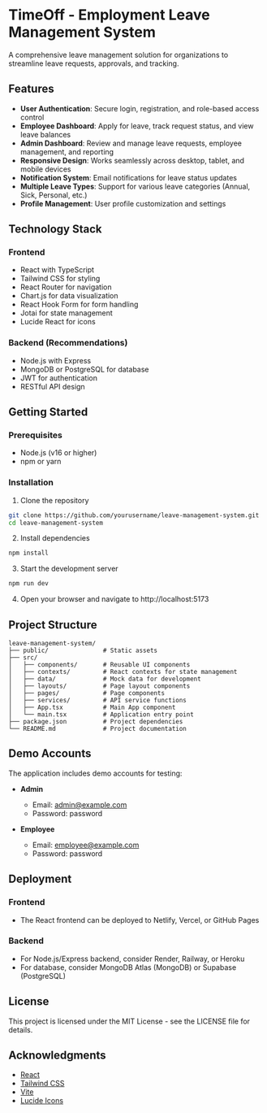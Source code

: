 # TimeOff - Employment Leave Management System

A comprehensive leave management solution for organizations to streamline leave requests, approvals, and tracking.

## Features

- **User Authentication**: Secure login, registration, and role-based access control
- **Employee Dashboard**: Apply for leave, track request status, and view leave balances
- **Admin Dashboard**: Review and manage leave requests, employee management, and reporting
- **Responsive Design**: Works seamlessly across desktop, tablet, and mobile devices
- **Notification System**: Email notifications for leave status updates
- **Multiple Leave Types**: Support for various leave categories (Annual, Sick, Personal, etc.)
- **Profile Management**: User profile customization and settings

## Technology Stack

### Frontend
- React with TypeScript
- Tailwind CSS for styling
- React Router for navigation
- Chart.js for data visualization
- React Hook Form for form handling
- Jotai for state management
- Lucide React for icons

### Backend (Recommendations)
- Node.js with Express
- MongoDB or PostgreSQL for database
- JWT for authentication
- RESTful API design

## Getting Started

### Prerequisites
- Node.js (v16 or higher)
- npm or yarn

### Installation

1. Clone the repository
```bash
git clone https://github.com/yourusername/leave-management-system.git
cd leave-management-system
```

2. Install dependencies
```bash
npm install
```

3. Start the development server
```bash
npm run dev
```

4. Open your browser and navigate to http://localhost:5173

## Project Structure

```
leave-management-system/
├── public/               # Static assets
├── src/
│   ├── components/       # Reusable UI components
│   ├── contexts/         # React contexts for state management
│   ├── data/             # Mock data for development
│   ├── layouts/          # Page layout components
│   ├── pages/            # Page components
│   ├── services/         # API service functions
│   ├── App.tsx           # Main App component
│   └── main.tsx          # Application entry point
├── package.json          # Project dependencies
└── README.md             # Project documentation
```

## Demo Accounts

The application includes demo accounts for testing:

- **Admin**
  - Email: admin@example.com
  - Password: password

- **Employee**
  - Email: employee@example.com
  - Password: password

## Deployment

### Frontend
- The React frontend can be deployed to Netlify, Vercel, or GitHub Pages

### Backend
- For Node.js/Express backend, consider Render, Railway, or Heroku
- For database, consider MongoDB Atlas (MongoDB) or Supabase (PostgreSQL)

## License

This project is licensed under the MIT License - see the LICENSE file for details.

## Acknowledgments

- [React](https://reactjs.org/)
- [Tailwind CSS](https://tailwindcss.com/)
- [Vite](https://vitejs.dev/)
- [Lucide Icons](https://lucide.dev/)